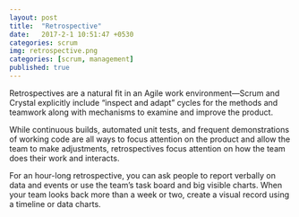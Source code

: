 ```yaml
---
layout: post
title:  "Retrospective"
date:   2017-2-1 10:51:47 +0530
categories: scrum
img: retrospective.png
categories: [scrum, management]
published: true
---
```

Retrospectives are a natural fit in an Agile work environment—Scrum and Crystal explicitly include “inspect and adapt” cycles for the methods and teamwork along with mechanisms to examine and improve the product. 

While continuous builds, automated unit tests, and frequent demonstrations of working code are all ways to focus attention on the product and allow the team to make adjustments, retrospectives focus attention on how the team does their work and interacts.

For an hour-long retrospective, you can ask people to report verbally on data and events or use the team’s task board and big visible charts. When your team looks back more than a week or two, create a visual
record using a timeline or data charts.
